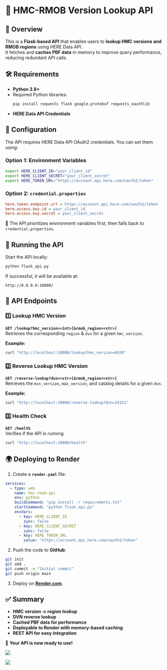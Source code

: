 
# 📘 HMC-RMOB Version Lookup API

## 📌 Overview

This is a **Flask-based API** that enables users to **lookup HMC versions and RMOB regions** using HERE Data API.  
It fetches and **caches PBF data** in memory to improve query performance, reducing redundant API calls.

## 🛠 Requirements

- **Python 3.8+**
- Required Python libraries:
  ```sh
  pip install requests flask google.protobuf requests_oauthlib
  ```
- **HERE Data API Credentials**

## 🔐 Configuration

The API requires HERE Data API OAuth2 credentials. You can set them using:

### **Option 1: Environment Variables**
```sh
export HERE_CLIENT_ID="your_client_id"
export HERE_CLIENT_SECRET="your_client_secret"
export HERE_TOKEN_URL="https://account.api.here.com/oauth2/token"
```

### **Option 2: `credential.properties`**
```ini
here.token.endpoint.url = https://account.api.here.com/oauth2/token
here.access.key.id = your_client_id
here.access.key.secret = your_client_secret
```
📌 The API prioritizes environment variables first, then falls back to `credential.properties`.

## 🚀 Running the API

Start the API locally:
```sh
python flask_api.py
```
If successful, it will be available at:
```
http://0.0.0.0:10000/
```

## 🔄 API Endpoints

### **1️⃣ Lookup HMC Version**
**`GET /lookup?hmc_version=<int>[&rmob_region=<str>]`**  
Retrieves the corresponding `region` & `dvn` for a given `hmc_version`.

**Example:**
```sh
curl "http://localhost:10000/lookup?hmc_version=6939"
```

### **2️⃣ Reverse Lookup HMC Version**
**`GET /reverse-lookup?dvn=<str>[&rmob_region=<str>]`**  
Retrieves the `min_version`, `max_version`, and catalog details for a given `dvn`.

**Example:**
```sh
curl "http://localhost:10000/reverse-lookup?dvn=24151"
```

### **3️⃣ Health Check**
**`GET /health`**  
Verifies if the API is running.

```sh
curl "http://localhost:10000/health"
```

## 🌍 Deploying to Render

1. Create a **`render.yaml`** file:
```yaml
services:
  - type: web
    name: hmc-rmob-api
    env: python
    buildCommand: "pip install -r requirements.txt"
    startCommand: "python flask_api.py"
    envVars:
      - key: HERE_CLIENT_ID
        sync: false
      - key: HERE_CLIENT_SECRET
        sync: false
      - key: HERE_TOKEN_URL
        value: "https://account.api.here.com/oauth2/token"
```
2. Push the code to **GitHub**:
```sh
git init
git add .
git commit -m "Initial commit"
git push origin main
```
3. Deploy on **[Render.com](https://dashboard.render.com/)**.

## ✅ Summary

- **HMC version → region lookup**
- **DVN reverse lookup**
- **Cached PBF data for performance**
- **Deployable to Render with memory-based caching**
- **REST API for easy integration**

🚀 **Your API is now ready to use!**

![](https://i.imgur.com/sGNvpbO.png)

![](https://i.imgur.com/Qoglqqc.png)